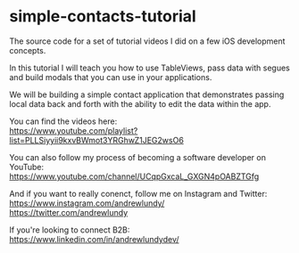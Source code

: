 # simple-contacts-tutorial
The source code for a set of tutorial videos I did on a few iOS development concepts. 

In this tutorial I will teach you how to use TableViews, pass data with segues and build modals that you can use in your applications. 

We will be building a simple contact application that demonstrates passing local data back and forth with the ability to edit the data within the app.


You can find the videos here:<br>
https://www.youtube.com/playlist?list=PLLSiyyii9kxvBWmot3YRGhwZ1JEG2wsO6


You can also follow my process of becoming a software developer on YouTube:<br>
https://www.youtube.com/channel/UCqpGxcaL_GXGN4pOABZTGfg

And if you want to really conenct, follow me on Instagram and Twitter:<br>
https://www.instagram.com/andrewlundy/<br>
https://twitter.com/andrewlundy

If you're looking to connect B2B:<br>
https://www.linkedin.com/in/andrewlundydev/

